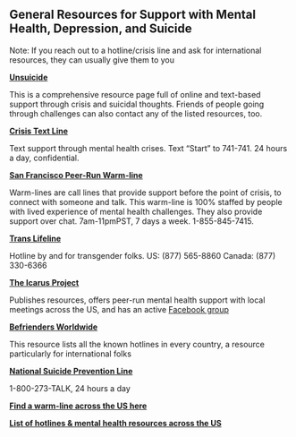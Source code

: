 ## General Resources for Support with Mental Health, Depression, and Suicide

Note: If you reach out to a hotline/crisis line and ask for international resources, they can usually give them to you

**[Unsuicide](https://unsuicide.wikispaces.com/Online+Suicide+Help#.VfnK5RNViko)**

This is a comprehensive resource page full of online and text-based support through crisis and suicidal thoughts. Friends of people going through challenges can also contact any of the listed resources, too.

**[Crisis Text Line](http://www.crisistextline.org/get-help-now/)**

Text support through mental health crises. Text “Start” to 741-741. 24 hours a day, confidential.

**[San Francisco Peer-Run Warm-line](http://mentalhealthsf.org/programs/peer-run-warm-line/)**

Warm-lines are call lines that provide support before the point of crisis, to connect with someone and talk. This warm-line is 100% staffed by people with lived experience of mental health challenges. They also provide support over chat. 7am-11pmPST, 7 days a week. 1-855-845-7415.

**[Trans Lifeline](http://www.translifeline.org/)**

Hotline by and for transgender folks. US: (877) 565-8860 Canada: (877) 330-6366

**[The Icarus Project](http://bit.ly/1KhJIac)**

Publishes resources, offers peer-run mental health support with local meetings across the US, and has an active [Facebook group](https://www.facebook.com/groups/2394863930/)

**[Befrienders Worldwide](http://www.befrienders.org/)**

This resource lists all the known hotlines in every country, a resource particularly for international folks

**[National Suicide Prevention Line](http://www.suicidepreventionlifeline.org/)**

1-800-273-TALK, 24 hours a day

**[Find a warm-line across the US here](http://www.warmline.org/)**

**[List of hotlines & mental health resources across the US](http://www.healthyplace.com/other-info/resources/mental-health-hotline-numbers-and-referral-resources/)**
